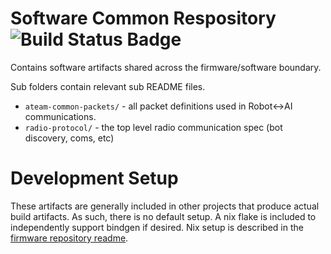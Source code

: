 # Software Common Respository ![Build Status Badge](https://github.com/SSL-A-Team/common/actions/workflows/CI.yml/badge.svg)

Contains software artifacts shared across the firmware/software boundary.

Sub folders contain relevant sub README files.
 - `ateam-common-packets/` - all packet definitions used in Robot\<-\>AI communications.
 - `radio-protocol/` - the top level radio communication spec (bot discovery, coms, etc)

# Development Setup

These artifacts are generally included in other projects that produce actual
build artifacts. As such, there is no default setup. A nix flake is included
to independently support bindgen if desired. Nix setup is described in
the [firmware repository readme](https://github.com/SSL-A-Team/firmware/blob/main/README.md).

